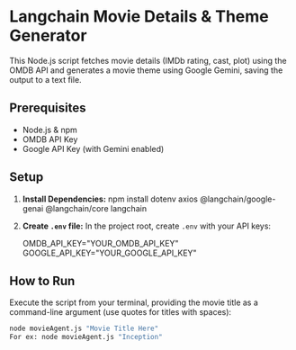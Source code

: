 # Langchain Movie Details & Theme Generator

This Node.js script fetches movie details (IMDb rating, cast, plot) using the OMDB API and generates a movie theme using Google Gemini, saving the output to a text file.

## Prerequisites

*   Node.js & npm
*   OMDB API Key
*   Google API Key (with Gemini enabled)

## Setup

1.  **Install Dependencies:**
    npm install dotenv axios @langchain/google-genai @langchain/core langchain

2.  **Create `.env` file:**
    In the project root, create `.env` with your API keys:

    OMDB_API_KEY="YOUR_OMDB_API_KEY"
    GOOGLE_API_KEY="YOUR_GOOGLE_API_KEY"
    

## How to Run

Execute the script from your terminal, providing the movie title as a command-line argument (use quotes for titles with spaces):

```bash
node movieAgent.js "Movie Title Here"
For ex: node movieAgent.js "Inception"